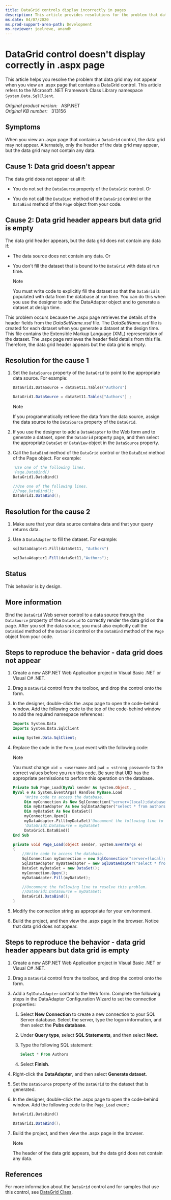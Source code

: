 ```yaml
---
title: DataGrid controls display incorrectly in pages
description: This article provides resolutions for the problem that data grid may not appear when you view an .aspx page that contains a DataGrid control.
ms.date: 04/07/2020
ms.prod-support-area-path: Development
ms.reviewer: joelrewe, anandh
---
```

# DataGrid control doesn't display correctly in .aspx page

This article helps you resolve the problem that data grid may not appear when you view an .aspx page that contains a DataGrid control. This article refers to the Microsoft .NET Framework Class Library namespace `System.Data.SqlClient`.

_Original product version:_ &nbsp; ASP.NET  
_Original KB number:_ &nbsp; 313156

## Symptoms

When you view an .aspx page that contains a `DataGrid` control, the data grid may not appear. Alternately, only the header of the data grid may appear, but the data grid may not contain any data.

## Cause 1: Data grid doesn't appear

The data grid does not appear at all if:

- You do not set the `DataSource` property of the `DataGrid` control. Or

- You do not call the `DataBind` method of the `DataGrid` control or the `DataBind` method of the `Page` object from your code.

## Cause 2: Data grid header appears but data grid is empty

The data grid header appears, but the data grid does not contain any data if:

- The data source does not contain any data. Or

- You don't fill the dataset that is bound to the `DataGrid` with data at run time.

    > [!NOTE]
    > You must write code to explicitly fill the dataset so that the `DataGrid` is populated with data from the database at run time. You can do this when you use the designer to add the DataAdapter object and to generate a dataset at design time.

This problem occurs because the .aspx page retrieves the details of the header fields from the *DataSetName.xsd* file. The *DataSetName.xsd* file is created for each dataset when you generate a dataset at the design time. This file contains the Extensible Markup Language (XML) representation of the dataset. The .aspx page retrieves the header field details from this file. Therefore, the data grid header appears but the data grid is empty.

## Resolution for the cause 1

1. Set the `DataSource` property of the `DataGrid` to point to the appropriate data source. For example:

    ```vb
    DataGrid1.DataSource = dataSet11.Tables("Authors")
    ```

    ```csharp
    DataGrid1.DataSource = dataSet11.Tables["Authors"] ;
    ```

    > [!NOTE]
    > If you programmatically retrieve the data from the data source, assign the data source to the `DataSource` property of the `DataGrid`.

2. If you use the designer to add a `DataAdapter` to the Web form and to generate a dataset, open the `DataGrid` property page, and then select the appropriate `DataSet` or `DataView` object in the `DataSource` property.

3. Call the `DataBind` method of the `DataGrid` control or the `DataBind` method of the Page object. For example:

    ```vb
    'Use one of the following lines.
    'Page.DataBind()
    DataGrid1.DataBind()
    ```

    ```csharp
    //Use one of the following lines.
    //Page.DataBind();
    DataGrid1.DataBind();
    ```

## Resolution for the cause 2

1. Make sure that your data source contains data and that your query returns data.

2. Use a `DataAdapter` to fill the dataset. For example:

    ```vb
    sqlDataAdapter1.Fill(dataSet11, "Authors")
    ```

    ```csharp
    sqlDataAdapter1.Fill(dataSet11,"Authors");

## Status

This behavior is by design.

## More information

Bind the `DataGrid` Web server control to a data source through the `DataSource` property of the `DataGrid` to correctly render the data grid on the page. After you set the data source, you must also explicitly call the `DataBind` method of the `DataGrid` control or the `DataBind` method of the `Page` object from your code.

## Steps to reproduce the behavior - data grid does not appear

1. Create a new ASP.NET Web Application project in Visual Basic .NET or Visual C# .NET.
2. Drag a `DataGrid` control from the toolbox, and drop the control onto the form.
3. In the designer, double-click the .aspx page to open the code-behind window. Add the following code to the top of the code-behind window to add the required namespace references:

    ```vb
    Imports System.Data
    Imports System.Data.SqlClient
    ```

    ```csharp
    using System.Data.SqlClient;
    ```

4. Replace the code in the `Form_Load` event with the following code:

    > [!NOTE]
    > You must change `uid = <username>` and `pwd = <strong password>` to the correct values before you run this code. Be sure that UID has the appropriate permissions to perform this operation on the database.

    ```vb
    Private Sub Page_Load(ByVal sender As System.Object, _
    ByVal e As System.EventArgs) Handles MyBase.Load
         'Write code to access the database.
         Dim myConnection As New SqlConnection("server=(local);database=pubs;uid=<username>;pwd=<strong password>")
         Dim myDataAdapter As New SqlDataAdapter("select * from authors", myConnection)
         Dim myDataSet As New DataSet()
         myConnection.Open()
         myDataAdapter.Fill(myDataSet)'Uncomment the following line to resolve this problem.
         'DataGrid1.DataSource = myDataSet
         DataGrid1.DataBind()
    End Sub
    ```

    ```csharp
    private void Page_Load(object sender, System.EventArgs e)
    {
        //Write code to access the database.
        SqlConnection myConnection = new SqlConnection("server=(local);database=pubs;uid=<username>;pwd=<strong password>");
        SqlDataAdapter myDataAdapter = new SqlDataAdapter("select * from authors", myConnection);
        DataSet myDataSet = new DataSet();
        myConnection.Open();
        myDataAdapter.Fill(myDataSet);

        //Uncomment the following line to resolve this problem.
        //DataGrid1.DataSource = myDataSet;
        DataGrid1.DataBind();
    }
    ```

5. Modify the connection string as appropriate for your environment.
6. Build the project, and then view the .aspx page in the browser. Notice that data grid does not appear.

## Steps to reproduce the behavior - data grid header appears but data grid is empty

1. Create a new ASP.NET Web Application project in Visual Basic .NET or Visual C# .NET.
2. Drag a `DataGrid` control from the toolbox, and drop the control onto the form.
3. Add a `SqlDataAdapter` control to the Web form. Complete the following steps in the DataAdapter Configuration Wizard to set the connection properties:

    1. Select **New Connection** to create a new connection to your SQL Server database. Select the server, type the logon information, and then select the **Pubs database**.
    2. Under **Query type**, select **SQL Statements**, and then select **Next**.
    3. Type the following SQL statement:

        ```sql
        Select * From Authors
        ```

    4. Select **Finish**.
4. Right-click the **DataAdapter**, and then select **Generate dataset**.
5. Set the `DataSource` property of the `DataGrid` to the dataset that is generated.
6. In the designer, double-click the .aspx page to open the code-behind window. Add the following code to the `Page_Load` event:

    ```vb
    DataGrid1.DataBind()
    ```

    ```csharp
    DataGrid1.DataBind();
    ```

7. Build the project, and then view the .aspx page in the browser.

    > [!NOTE]
    > The header of the data grid appears, but the data grid does not contain any data.

## References

For more information about the `DataGrid` control and for samples that use this control, see [DataGrid Class](/dotnet/api/system.web.ui.webcontrols.datagrid?view=netframework-4.8&preserve-view=true).
